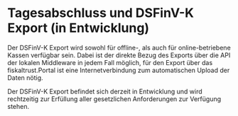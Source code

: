 # Tagesabschluss und DSFinV-K Export (in Entwicklung)

Der DSFinV-K Export wird sowohl für offline-, als auch für online-betriebene Kassen verfügbar sein. Dabei ist der direkte Bezug des Exports über die API der lokalen Middleware in jedem Fall möglich, für den Export über das fiskaltrust.Portal ist eine Internetverbindung zum automatischen Upload der Daten nötig.

Der DSFinV-K Export befindet sich derzeit in Entwicklung und wird rechtzeitig zur Erfüllung aller gesetzlichen Anforderungen zur Verfügung stehen.